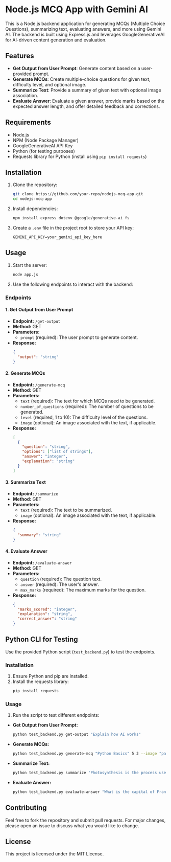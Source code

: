 # Node.js MCQ App with Gemini AI

This is a Node.js backend application for generating MCQs (Multiple Choice Questions), summarizing text, evaluating answers, and more using Gemini AI. The backend is built using Express.js and leverages GoogleGenerativeAI for AI-driven content generation and evaluation.

## Features

- **Get Output from User Prompt**: Generate content based on a user-provided prompt.
- **Generate MCQs**: Create multiple-choice questions for given text, difficulty level, and optional image.
- **Summarize Text**: Provide a summary of given text with optional image association.
- **Evaluate Answer**: Evaluate a given answer, provide marks based on the expected answer length, and offer detailed feedback and corrections.

## Requirements

- Node.js
- NPM (Node Package Manager)
- GoogleGenerativeAI API Key
- Python (for testing purposes)
- Requests library for Python (install using `pip install requests`)

## Installation

1. Clone the repository:
    ```bash
    git clone https://github.com/your-repo/nodejs-mcq-app.git
    cd nodejs-mcq-app
    ```

2. Install dependencies:
    ```bash
    npm install express dotenv @google/generative-ai fs
    ```

3. Create a `.env` file in the project root to store your API key:
    ```
    GEMINI_API_KEY=your_gemini_api_key_here
    ```

## Usage

1. Start the server:
    ```bash
    node app.js
    ```

2. Use the following endpoints to interact with the backend:

### Endpoints

#### 1. Get Output from User Prompt
- **Endpoint:** `/get-output`
- **Method:** GET
- **Parameters:**
  - `prompt` (required): The user prompt to generate content.
- **Response:**
  ```json
  {
    "output": "string"
  }
  ```

#### 2. Generate MCQs
- **Endpoint:** `/generate-mcq`
- **Method:** GET
- **Parameters:**
  - `text` (required): The text for which MCQs need to be generated.
  - `number_of_questions` (required): The number of questions to be generated.
  - `level` (required, 1 to 10): The difficulty level of the questions.
  - `image` (optional): An image associated with the text, if applicable.
- **Response:**
  ```json
  [
    {
      "question": "string",
      "options": ["list of strings"],
      "answer": "integer",
      "explanation": "string"
    }
  ]
  ```

#### 3. Summarize Text
- **Endpoint:** `/summarize`
- **Method:** GET
- **Parameters:**
  - `text` (required): The text to be summarized.
  - `image` (optional): An image associated with the text, if applicable.
- **Response:**
  ```json
  {
    "summary": "string"
  }
  ```

#### 4. Evaluate Answer
- **Endpoint:** `/evaluate-answer`
- **Method:** GET
- **Parameters:**
  - `question` (required): The question text.
  - `answer` (required): The user's answer.
  - `max_marks` (required): The maximum marks for the question.
- **Response:**
  ```json
  {
    "marks_scored": "integer",
    "explanation": "string",
    "correct_answer": "string"
  }
  ```

## Python CLI for Testing

Use the provided Python script (`test_backend.py`) to test the endpoints.

### Installation

1. Ensure Python and pip are installed.
2. Install the requests library:
    ```bash
    pip install requests
    ```

### Usage

1. Run the script to test different endpoints:

- **Get Output from User Prompt:**
    ```bash
    python test_backend.py get-output "Explain how AI works"
    ```

- **Generate MCQs:**
    ```bash
    python test_backend.py generate-mcq "Python Basics" 5 3 --image "path_to_image.jpg"
    ```

- **Summarize Text:**
    ```bash
    python test_backend.py summarize "Photosynthesis is the process used by plants to convert light energy into chemical energy." --image "path_to_image.jpg"
    ```

- **Evaluate Answer:**
    ```bash
    python test_backend.py evaluate-answer "What is the capital of France?" "Paris" 10
    ```

## Contributing

Feel free to fork the repository and submit pull requests. For major changes, please open an issue to discuss what you would like to change.

## License

This project is licensed under the MIT License.